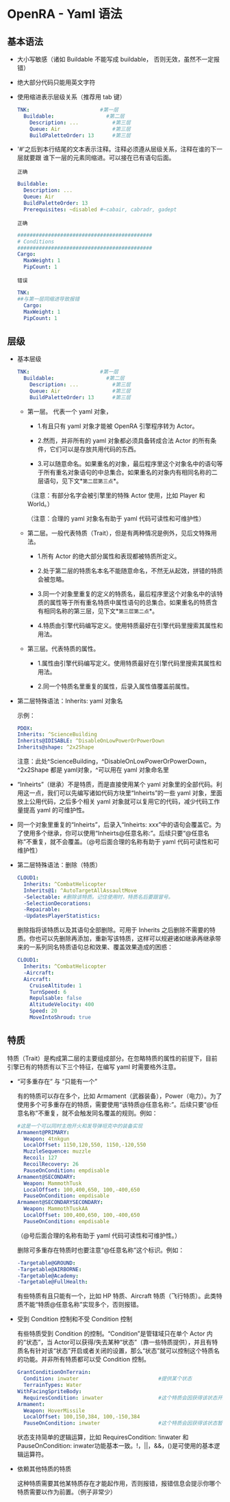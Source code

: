 # OpenRA - Yaml 语法

## 基本语法

* 大小写敏感（诸如 Buildable 不能写成 buildable， 否则无效，虽然不一定报错）

* 绝大部分代码只能用英文字符

* 使用缩进表示层级关系（推荐用 tab 键）

    ```yaml
    TNK:                       #第一层
      Buildable:                 #第二层
        Description: ...           #第三层
        Queue: Air                 #第三层
        BuildPaletteOrder: 13      #第三层
    ```

*   '#'之后到本行结尾的文本表示注释。注释必须遵从层级关系，注释在谁的下一层就要跟
    谁下一层的元素同缩进。可以接在已有语句后面。

    `正确`

    ```yaml
    Buildable:
      Description: ...
      Queue: Air
      BuildPaletteOrder: 13
      Prerequisites: ~disabled #~cabair, cabradr, gadept
    ```

    `正确`
    
    ```yaml
    ############################################
    # Conditions
    ############################################
    Cargo:
      MaxWeight: 1
      PipCount: 1
    ```

    `错误`

    ```yaml
    TNK:
    ##与第一层同缩进导致报错
      Cargo:
      MaxWeight: 1
      PipCount: 1
    ```



## 层级

*   基本层级

    ```yaml
    TNK:                       #第一层
      Buildable:                 #第二层
        Description: ...           #第三层
        Queue: Air                 #第三层
        BuildPaletteOrder: 13      #第三层
    ```

    *   第一层。 代表一个 yaml 对象，
        *   1.有且只有 yaml 对象才能被 OpenRA 引擎程序转为 Actor。
        
        *   2.然而，并非所有的 yaml 对象都必须具备转成合法 Actor 的所有条件，它们可以是存放共用代码的东西。
        
        *   3.可以随意命名。如果重名的对象，最后程序里这个对象名中的语句等于所有重名对象语句的中总集合。如果重名的对象内有相同名称的二层语句，见下文*`第二层第三点`*。
        
        （注意：有部分名字会被引擎里的特殊 Actor 使用，比如 Player 和 World。）
        
        （注意：合理的 yaml 对象名有助于 yaml 代码可读性和可维护性）
        
    *   第二层。一般代表特质（Trait），但是有两种情况是例外，见后文特殊用法。
        *   1.所有 Actor 的绝大部分属性和表现都被特质所定义。
        
        *   2.处于第二层的特质名本名不能随意命名，不然无从起效，拼错的特质会被忽略。
        
        *   3.同一个对象里重复的定义的特质名，最后程序里这个对象名中的该特质的属性等于所有重名特质中属性语句的总集合。如果重名的特质含有相同名称的第三层，见下文*`第三层第二点`*。
        
        *   4.特质由引擎代码编写定义。使用特质最好在引擎代码里搜索其属性和用法。
        
    *   第三层。代表特质的属性。
        *   1.属性由引擎代码编写定义。使用特质最好在引擎代码里搜索其属性和用法。
        
        *   2.同一个特质名里重复的属性，后录入属性值覆盖前属性。
        
            
    
*   第二层特殊语法：Inherits: yaml 对象名

    示例：

    ```yaml
    PDOX:
    Inherits: ^ScienceBuilding 
    Inherits@IDISABLE: ^DisableOnLowPowerOrPowerDown
    Inherits@shape: ^2x2Shape
    ```

    注意：此处\^ScienceBuilding，\^DisableOnLowPowerOrPowerDown，\^2x2Shape 都是 yaml对象，\^可以用在 yaml 对象命名里
    
*   “Inheirts”（继承）不是特质，而是直接使用某个 yaml 对象里的全部代码。利用这一点，我们可以先编写诸如代码方块里“Inheirts”的一些 yaml 对象，里面放上公用代码，之后多个相关 yaml 对象就可以复用它的代码，减少代码工作量提高 yaml 的可维护性。
    
*   同一个对象里重复的“Inheirts”，后录入“Inheirts: xxx”中的语句会覆盖它。为了使用多个继承，你可以使用“Inheirts@任意名称:”。后续只要“@任意名称”不重复，就不会覆盖。（@号后面合理的名称有助于 yaml 代码可读性和可维护性）
    
    
    
*   第二层特殊语法：删除（特质）

    ```yaml
    CLOUD1:
      Inherits: ^CombatHelicopter
      Inherits@1: ^AutoTargetAllAssaultMove
      -Selectable: #删除该特质。记住使用时，特质名后要跟冒号。
      -SelectionDecorations:
      -Repairable:
      -UpdatesPlayerStatistics:
    ```

    删除指将该特质以及其语句全部删除。可用于 Inherits 之后删除不需要的特质。你也可以先删除再添加，重新写该特质，这样可以规避诸如继承再继承带来的一系列同名特质语句总和效果、覆盖效果造成的困惑：

    ```yaml
    CLOUD1:
      Inherits: ^CombatHelicopter
      -Aircraft:
      Aircraft:
        CruiseAltitude: 1
        TurnSpeed: 6
        Repulsable: false
        AltitudeVelocity: 400
        Speed: 20
        MoveIntoShroud: true
    ```

    

## 特质

特质（Trait）是构成第二层的主要组成部分。在忽略特质的属性的前提下，目前引擎已有的特质有以下三个特征，在编写 yaml 时需要格外注意。

*   “可多重存在” 与 “只能有一个”

    有的特质可以存在多个，比如 Armament（武器装备），Power（电力）。为了使用多个可多重存在的特质，需要使用“该特质@任意名称:”。后续只要“@任意名称”不重复，就不会触发同名覆盖的规则。例如：

    ```yaml
    #这是一个可以同时主炮开火和发导弹坦克中的装备实现
    Armament@PRIMARY:
      Weapon: 4tnkgun
      LocalOffset: 1150,120,550, 1150,-120,550
      MuzzleSequence: muzzle
      Recoil: 127
      RecoilRecovery: 26
      PauseOnCondition: empdisable
    Armament@SECONDARY:
      Weapon: MammothTusk
      LocalOffset: 100,400,650, 100,-400,650
      PauseOnCondition: empdisable
    Armament@SECONDARYSECONDARY:
      Weapon: MammothTuskAA
      LocalOffset: 100,400,650, 100,-400,650
      PauseOnCondition: empdisable
    ```

    （@号后面合理的名称有助于 yaml 代码可读性和可维护性。）

    删除可多重存在特质时也要注意“@任意名称”这个标识。例如：

    ```yaml
    -Targetable@GROUND:
    -Targetable@AIRBORNE:
    -Targetable@Academy:
    -Targetable@FullHealth:
    ```

    有些特质有且只能有一个，比如 HP 特质、Aircraft 特质（飞行特质）。此类特质不能“特质@任意名称”实现多个，否则报错。
    
*   受到 Condition 控制和不受 Condition 控制

    有些特质受到 Condition 的控制。“Condition”是管辖域只在单个 Actor 内的“状态”，当 Actor可以获得/失去某种“状态”（靠一些特质提供），并且有特质名有针对该“状态”开启或者关闭的设置，那么“状态”就可以控制这个特质名的功能。并非所有特质都可以受 Condition 控制。

    ```yaml
    GrantConditionOnTerrain:
      Condition: inwater                          #提供某个状态
      TerrainTypes: Water
    WithFacingSpriteBody:
      RequiresCondition: inwater                  #这个特质会因获得该状态开启
    Armament:
      Weapon: HoverMissile
      LocalOffset: 100,150,384, 100,-150,384
      PauseOnCondition: inwater                   #这个特质会因获得该状态暂停作用
    ```

    状态支持简单的逻辑运算，比如 RequiresCondition: !inwater 和 PauseOnCondition: inwater功能基本一致。!，||，&&，()是可使用的基本逻辑运算符。
    
*   依赖其他特质的特质

    这种特质需要其他某特质存在才能起作用，否则报错，报错信息会提示你哪个特质需要以作为前置。（例子非常少）

